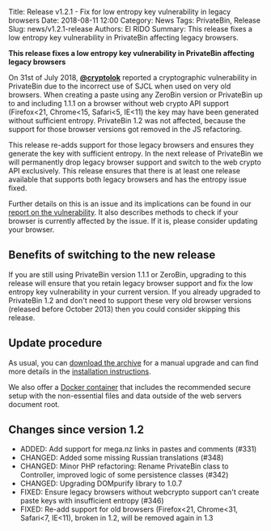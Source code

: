 Title: Release v1.2.1 - Fix for low entropy key vulnerability in legacy browsers
Date: 2018-08-11 12:00
Category: News
Tags: PrivateBin, Release
Slug: news/v1.2.1-release
Authors: El RIDO
Summary: This release fixes a low entropy key vulnerability in PrivateBin affecting legacy browsers.

**This release fixes a low entropy key vulnerability in PrivateBin affecting legacy browsers**

On 31st of July 2018, **[@cryptolok](https://github.com/cryptolok)** reported a cryptographic vulnerability in PrivateBin due to the incorrect use of SJCL when used on very old browsers. When creating a paste using any ZeroBin version or PrivateBin up to and including 1.1.1 on a browser without web crypto API support (Firefox&lt;21, Chrome&lt;15, Safari&lt;5, IE&lt;11) the key may have been generated without sufficient entropy. PrivateBin 1.2 was not affected, because the support for those browser versions got removed in the JS refactoring.

This release re-adds support for those legacy browsers and ensures they generate the key with sufficient entropy. In the next release of PrivateBin we will permanently drop legacy browser support and switch to the web crypto API exclusively. This release ensures that there is at least one release available that supports both legacy browsers and has the entropy issue fixed.

Further details on this is an issue and its implications can be found in our [report on the vulnerability](https://privatebin.info/reports/vulnerability-2018-08-11.html). It also describes methods to check if your browser is currently affected by the issue. If it is, please consider updating your browser.

## Benefits of switching to the new release

If you are still using PrivateBin version 1.1.1 or ZeroBin, upgrading to this release will ensure that you retain legacy browser support and fix the low entropy key vulnerability in your current version. If you already upgraded to PrivateBin 1.2 and don't need to support these very old browser versions (released before October 2013) then you could consider skipping this release.

## Update procedure

As usual, you can [download the archive](https://github.com/PrivateBin/PrivateBin/releases/latest) for a manual upgrade and can find more details in the [installation instructions](https://github.com/PrivateBin/PrivateBin/blob/master/INSTALL.md#installation).

We also offer a [Docker container](https://hub.docker.com/r/privatebin/nginx-fpm-alpine/) that includes the recommended secure setup with the non-essential files and data outside of the web servers document root.

## Changes since version 1.2

* ADDED: Add support for mega.nz links in pastes and comments (#331)
* CHANGED: Added some missing Russian translations (#348)
* CHANGED: Minor PHP refactoring: Rename PrivateBin class to Controller, improved logic of some persistence classes (#342)
* CHANGED: Upgrading DOMpurify library to 1.0.7
* FIXED: Ensure legacy browsers without webcrypto support can't create paste keys with insufficient entropy (#346)
* FIXED: Re-add support for old browsers (Firefox&lt;21, Chrome&lt;31, Safari&lt;7, IE&lt;11), broken in 1.2, will be removed again in 1.3

